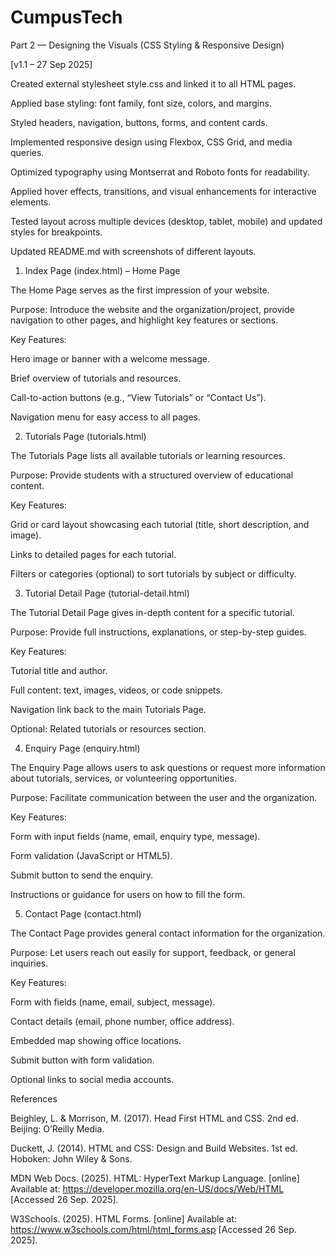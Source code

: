 # CumpusTech
Part 2 — Designing the Visuals (CSS Styling & Responsive Design)

[v1.1 – 27 Sep 2025]

Created external stylesheet style.css and linked it to all HTML pages.

Applied base styling: font family, font size, colors, and margins.

Styled headers, navigation, buttons, forms, and content cards.

Implemented responsive design using Flexbox, CSS Grid, and media queries.

Optimized typography using Montserrat and Roboto fonts for readability.

Applied hover effects, transitions, and visual enhancements for interactive elements.

Tested layout across multiple devices (desktop, tablet, mobile) and updated styles for breakpoints.

Updated README.md with screenshots of different layouts.



1. Index Page (index.html) – Home Page

The Home Page serves as the first impression of your website.

Purpose: Introduce the website and the organization/project, provide navigation to other pages, and highlight key features or sections.

Key Features:

Hero image or banner with a welcome message.

Brief overview of tutorials and resources.

Call-to-action buttons (e.g., “View Tutorials” or “Contact Us”).

Navigation menu for easy access to all pages.


2. Tutorials Page (tutorials.html)

The Tutorials Page lists all available tutorials or learning resources.

Purpose: Provide students with a structured overview of educational content.

Key Features:

Grid or card layout showcasing each tutorial (title, short description, and image).

Links to detailed pages for each tutorial.

Filters or categories (optional) to sort tutorials by subject or difficulty.



3. Tutorial Detail Page (tutorial-detail.html)

The Tutorial Detail Page gives in-depth content for a specific tutorial.

Purpose: Provide full instructions, explanations, or step-by-step guides.

Key Features:

Tutorial title and author.

Full content: text, images, videos, or code snippets.

Navigation link back to the main Tutorials Page.

Optional: Related tutorials or resources section.



4. Enquiry Page (enquiry.html)

The Enquiry Page allows users to ask questions or request more information about tutorials, services, or volunteering opportunities.

Purpose: Facilitate communication between the user and the organization.

Key Features:

Form with input fields (name, email, enquiry type, message).

Form validation (JavaScript or HTML5).

Submit button to send the enquiry.

Instructions or guidance for users on how to fill the form.




5. Contact Page (contact.html)

The Contact Page provides general contact information for the organization.

Purpose: Let users reach out easily for support, feedback, or general inquiries.

Key Features:

Form with fields (name, email, subject, message).

Contact details (email, phone number, office address).

Embedded map showing office locations.

Submit button with form validation.

Optional links to social media accounts.


References

Beighley, L. & Morrison, M. (2017). Head First HTML and CSS. 2nd ed. Beijing: O’Reilly Media.

Duckett, J. (2014). HTML and CSS: Design and Build Websites. 1st ed. Hoboken: John Wiley & Sons.

MDN Web Docs. (2025). HTML: HyperText Markup Language. [online] Available at: https://developer.mozilla.org/en-US/docs/Web/HTML [Accessed 26 Sep. 2025].

W3Schools. (2025). HTML Forms. [online] Available at: https://www.w3schools.com/html/html_forms.asp [Accessed 26 Sep. 2025].
